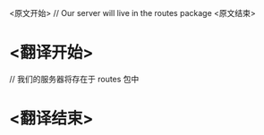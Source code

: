 
<原文开始>
// Our server will live in the routes package
<原文结束>

# <翻译开始>
// 我们的服务器将存在于 routes 包中
# <翻译结束>

